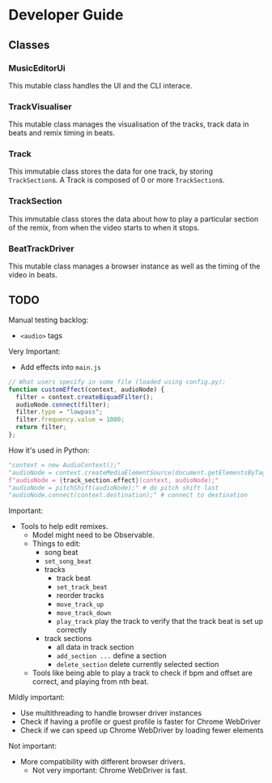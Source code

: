 # Developer Guide

## Classes

### MusicEditorUi

This mutable class handles the UI and the CLI interace.

### TrackVisualiser

This mutable class manages the visualisation of the tracks, track data in beats and remix timing in beats.

### Track

This immutable class stores the data for one track, by storing `TrackSection`s. A Track is composed of 0 or more `TrackSection`s.

### TrackSection

This immutable class stores the data about how to play a particular section of the remix, from when the video starts to when it stops.

### BeatTrackDriver

This mutable class manages a browser instance as well as the timing of the video in beats.

## TODO

Manual testing backlog:
- `<audio>` tags

Very Important:
- Add effects into `main.js`
```javascript
// What users specify in some file (loaded using config.py):
function customEffect(context, audioNode) {
  filter = context.createBiquadFilter();
  audioNode.connect(filter);
  filter.type = "lowpass";
  filter.frequency.value = 1000;
  return filter;
};
```
How it's used in Python:
```python
"context = new AudioContext();"
"audioNode = context.createMediaElementSource(document.getElementsByTagName('video')[0]);"
f"audioNode = {track_section.effect}(context, audioNode);"
"audioNode = pitchShift(audioNode);" # do pitch shift last
"audioNode.connect(context.destination);" # connect to destination
```

Important:
- Tools to help edit remixes.
  - Model might need to be Observable.
  - Things to edit:
    - song beat
    - `set_song_beat`
    - tracks
      - track beat
      - `set_track_beat`
      - reorder tracks
      - `move_track_up`
      - `move_track_down`
      - `play_track` play the track to verify that the track beat is set up correctly
    - track sections
      - all data in track section
      - `add_section ...` define a section
      - `delete_section` delete currently selected section
  - Tools like being able to play a track to check if bpm and offset are correct, and playing from nth beat.

Mildly important:
- Use multithreading to handle browser driver instances
- Check if having a profile or guest profile is faster for Chrome WebDriver
- Check if we can speed up Chrome WebDriver by loading fewer elements

Not important:
- More compatibility with different browser drivers.
  - Not very important: Chrome WebDriver is fast.